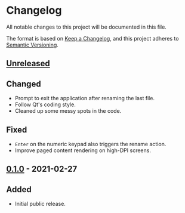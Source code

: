 # Changelog
All notable changes to this project will be documented in this file.

The format is based on [Keep a Changelog](https://keepachangelog.com/en/1.0.0/),
and this project adheres to [Semantic Versioning](https://semver.org/spec/v2.0.0.html).

## [Unreleased]
## Changed
* Prompt to exit the application after renaming the last file.
* Follow Qt's coding style.
* Cleaned up some messy spots in the code.
## Fixed
* `Enter` on the numeric keypad also triggers the rename action.
* Improve paged content rendering on high-DPI screens.

## [0.1.0] - 2021-02-27
## Added
* Initial public release.

[Unreleased]: https://github.com/bmjcode/renamifier/compare/v0.1.0...HEAD
[0.1.0]: https://github.com/bmjcode/renamifier/releases/tag/v0.1.0
